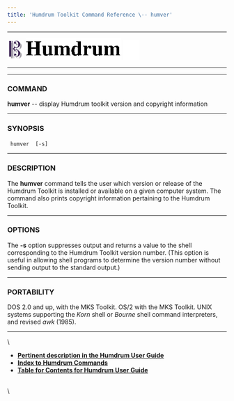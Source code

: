 ```yaml
---
title: 'Humdrum Toolkit Command Reference \-- humver'
---
```


  -------------------------------- ----------------------------------------- ----------------------------------
  ![ ](/Humdrum/HumdrumIcon.gif)    ![Humdrum ](/Humdrum/HumdrumHeader.gif)    ![ ](/Humdrum/HumdrumSpacer.gif)
  -------------------------------- ----------------------------------------- ----------------------------------

------------------------------------------------------------------------

### COMMAND

**humver** \-- display Humdrum toolkit version and copyright information

------------------------------------------------------------------------

### SYNOPSIS

` humver  [-s]`

------------------------------------------------------------------------

### DESCRIPTION

The **humver** command tells the user which version or release of the
Humdrum Toolkit is installed or available on a given computer system.
The command also prints copyright information pertaining to the Humdrum
Toolkit.

------------------------------------------------------------------------

### OPTIONS

The **-s** option suppresses output and returns a value to the shell
corresponding to the Humdrum Toolkit version number. (This option is
useful in allowing shell programs to determine the version number
without sending output to the standard output.)

------------------------------------------------------------------------

### PORTABILITY

DOS 2.0 and up, with the MKS Toolkit. OS/2 with the MKS Toolkit. UNIX
systems supporting the *Korn* shell or *Bourne* shell command
interpreters, and revised *awk* (1985).

------------------------------------------------------------------------

\

-   [**Pertinent description in the Humdrum User
    Guide**](../guide01.html)
-   [**Index to Humdrum Commands**](../commands.toc.html)
-   [**Table for Contents for Humdrum User Guide**](../guide.toc.html)

\
\
